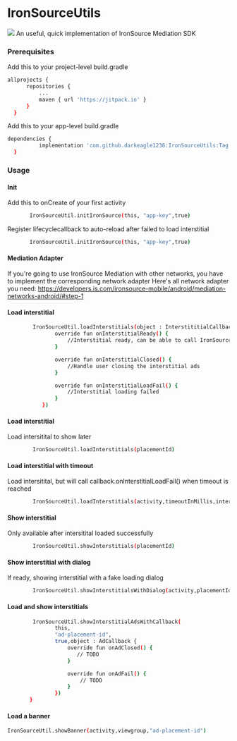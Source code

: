 # IronSourceUtils
[![](https://jitpack.io/v/darkeagle1236/IronSourceUtils.svg)](https://jitpack.io/#darkeagle1236/IronSourceUtils)
An useful, quick implementation of IronSource Mediation SDK


<!-- GETTING STARTED -->

### Prerequisites

Add this to your project-level build.gradle
  ```sh
  allprojects {
		repositories {
			...
			maven { url 'https://jitpack.io' }
		}
	}
  ```
Add this to your app-level build.gradle
  ```sh
  dependencies {
	        implementation 'com.github.darkeagle1236:IronSourceUtils:Tag'
	}
  ```
### Usage

#### Init
Add this to onCreate of your first activity
 ```sh
        IronSourceUtil.initIronSource(this, "app-key",true)
 ```
Register lifecyclecallback to auto-reload after failed to load interstitial

 ```sh
        IronSourceUtil.initIronSource(this, "app-key",true)
 ```
 #### Mediation Adapter
 
 If you're going to use IronSource Mediation with other networks, you have to implement the corresponding network adapter
 Here's all network adapter you need:
 https://developers.is.com/ironsource-mobile/android/mediation-networks-android/#step-1
#### Load interstitial
 ```sh
         IronSourceUtil.loadInterstitials(object : InterstititialCallback {
                override fun onInterstitialReady() {
                    //Interstitial ready, can be able to call IronSourceUtils.showInterstitial()
                }

                override fun onInterstitialClosed() {
                    //Handle user closing the interstitial ads
                }

                override fun onInterstitialLoadFail() {
                    //Interstitial loading failed
                }
            })
 ```
#### Load interstitial
Load intersitital to show later
 ```sh		
         IronSourceUtil.loadInterstitials(placementId)
 ```
#### Load interstitial with timeout
Load intersitital, but will call callback.onInterstitialLoadFail() when timeout is reached
 ```sh		
         IronSourceUtil.loadInterstitials(activity,timeoutInMillis,interstitialCallback)
 ```
#### Show interstitial
Only available after intersitital loaded successfully
 ```sh		
         IronSourceUtil.showInterstitials(placementId)
 ```
#### Show interstitial with dialog
If ready, showing interstitial with a fake loading dialog
 ```sh		
         IronSourceUtil.showInterstitialsWithDialog(activity,placementId,dialogShowTime,interstitialCallback)
 ```
#### Load and show interstitials
 ```sh
         IronSourceUtil.showInterstitialAdsWithCallback(
                this,
                "ad-placement-id",
                true,object : AdCallback {
                    override fun onAdClosed() {
                       // TODO
                    }

                    override fun onAdFail() {
                        // TODO
                    }
                })
        }
 ```
 #### Load a banner
 
 ```sh
 IronSourceUtil.showBanner(activity,viewgroup,"ad-placement-id")
  ```
